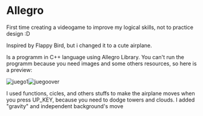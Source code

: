 # Allegro
First time creating a videogame to improve my logical skills, not to practice design :D

Inspired by Flappy Bird, but i changed it to a cute airplane.

Is a programm in C++ language using Allegro Library. You can't run the programm because you need images and some others resources, so here is a preview:

![juego1](https://github.com/DenisseAndres/Allegro/assets/151804415/aee0aac8-dfe5-43a9-9e3c-95e96371c71b)![juegoover](https://github.com/DenisseAndres/Allegro/assets/151804415/7f836eb9-4051-49ab-bf9b-d819e67ab446)

I used functions, cicles, and others stuffs to make the airplane moves when you press UP_KEY, because you need to dodge towers and clouds. I added "gravity" and independent background's move

